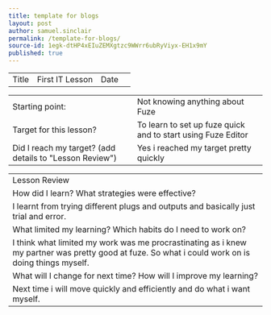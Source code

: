 ```yaml
---
title: template for blogs
layout: post
author: samuel.sinclair
permalink: /template-for-blogs/
source-id: 1egk-dtHP4xEIuZEMXgtzc9WWrr6ubRyViyx-EH1x9mY
published: true
---
```

<table>
  <tr>
    <td>Title</td>
    <td>First IT Lesson</td>
    <td>Date</td>
    <td></td>
  </tr>
</table>


<table>
  <tr>
    <td>Starting point:</td>
    <td>Not knowing anything about Fuze</td>
  </tr>
  <tr>
    <td>Target for this lesson?</td>
    <td>To learn to set up fuze quick and to start using Fuze Editor</td>
  </tr>
  <tr>
    <td>Did I reach my target? 
(add details to "Lesson Review")</td>
    <td>Yes i reached my target pretty quickly</td>
  </tr>
</table>


<table>
  <tr>
    <td>Lesson Review</td>
  </tr>
  <tr>
    <td>How did I learn? What strategies were effective? </td>
  </tr>
  <tr>
    <td> I learnt from trying different plugs and outputs and basically just trial and error.
 </td>
  </tr>
  <tr>
    <td>What limited my learning? Which habits do I need to work on? </td>
  </tr>
  <tr>
    <td>I think what limited my work was me procrastinating as i knew my partner was pretty good at fuze. So what i could work on is doing things myself.
</td>
  </tr>
  <tr>
    <td>What will I change for next time? How will I improve my learning?</td>
  </tr>
  <tr>
    <td>Next time i will move quickly and efficiently and do what i want myself.</td>
  </tr>
</table>


